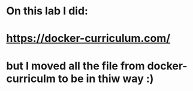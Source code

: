 # On this lab I did:
# https://docker-curriculum.com/
# but I moved all the file from docker-curriculm to be in thiw way :)

